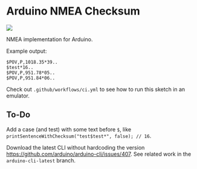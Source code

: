 # Arduino NMEA Checksum

![](https://github.com/tomashubelbauer/arduino-nmea-checksum/workflows/ci/badge.svg)

NMEA implementation for Arduino.

Example output:

```
$POV,P,1018.35*39..
$test*16..
$POV,P,951.78*05..
$POV,P,951.84*06..
```

Check out `.github/workflows/ci.yml` to see how to run this sketch in an emulator.

## To-Do

Add a case (and test) with some text before `$`, like `printSentenceWithChecksum("test$test*", false); // 16`.

Download the latest CLI without hardcoding the version https://github.com/arduino/arduino-cli/issues/407.
See related work in the `arduino-cli-latest` branch.
